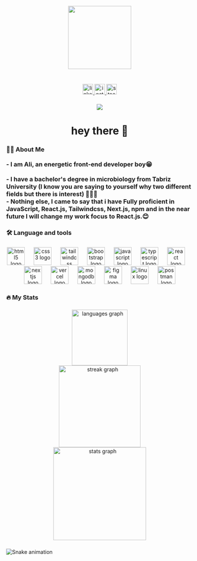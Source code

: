 <br clear="both">

<div align="center">
  <img height="170" src="https://camo.githubusercontent.com/62da68eb62b1e5f175f7d1f0191dd89a653d7908feb22d37d4a0ab07365d6791/68747470733a2f2f6d656469612e67697068792e636f6d2f6d656469612f4d3967624264396e6244724f5475314d71782f67697068792e676966"  />
</div>

###

<br clear="both">

<div align="center">
  <a href="https://www.linkedin.com/in/ali-donyaee-750a51260" target="_blank">
    <img src="https://img.shields.io/static/v1?message=LinkedIn&logo=linkedin&label=&color=0077B5&logoColor=white&labelColor=&style=for-the-badge" height="28" alt="linkedin logo"  />
  </a>
  <a href="https://www.instagram.com/ali_asghar_donyaee/" target="_blank">
    <img src="https://img.shields.io/static/v1?message=Instagram&logo=instagram&label=&color=E4405F&logoColor=white&labelColor=&style=for-the-badge" height="28" alt="instagram logo"  />
  </a>
  <a href="https://stackoverflow.com/users/20930151/aliasghardevf" target="_blank">
    <img src="https://img.shields.io/static/v1?message=Stackoverflow&logo=stackoverflow&label=&color=FE7A16&logoColor=white&labelColor=&style=for-the-badge" height="28" alt="stackoverflow logo"  />
  </a>
</div>

###

<div align="center">
  <img src="https://visitor-badge.laobi.icu/badge?page_id=AliAsgharDonyaee.AliAsgharDonyaee&left_color=blueviolet&right_color=purple"  />
</div>

###

<p align="left"></p>

###

<h1 align="center">hey there 👋</h1>

###

<p align="left"></p>

###

<h3 align="left">👩‍💻 About Me<br><br>- I am Ali, an energetic front-end  developer boy😁<br><br>- I have a bachelor's degree in microbiology from Tabriz University (I know you are saying to yourself why two different fields but there is interest) 🤷‍♂️😀<br>- Nothing else, I came to say that i have Fully proficient in JavaScript, React.js, Tailwindcss, Next.js, npm and in the near future I will change my work focus to React.js.😊</h3>

###

<p align="left"></p>

###

<h3 align="left">🛠 Language and tools</h3>

###

<div align="center">
  <img src="https://cdn.jsdelivr.net/gh/devicons/devicon/icons/html5/html5-original.svg" height="48" alt="html5 logo"  />
  <img width="16" />
  <img src="https://cdn.jsdelivr.net/gh/devicons/devicon/icons/css3/css3-original.svg" height="48" alt="css3 logo"  />
  <img width="16" />
  <img src="https://skillicons.dev/icons?i=tailwind" height="48" alt="tailwindcss logo"  />
  <img width="16" />
  <img src="https://cdn.jsdelivr.net/gh/devicons/devicon/icons/bootstrap/bootstrap-original.svg" height="48" alt="bootstrap logo"  />
  <img width="16" />
  <img src="https://cdn.simpleicons.org/javascript/F7DF1E" height="48" alt="javascript logo"  />
  <img width="16" />
  <img src="https://cdn.jsdelivr.net/gh/devicons/devicon/icons/typescript/typescript-original.svg" height="48" alt="typescript logo"  />
  <img width="16" />
  <img src="https://cdn.simpleicons.org/react/61DAFB" height="48" alt="react logo"  />
  <img width="16" />
  <img src="https://skillicons.dev/icons?i=nextjs" height="48" alt="nextjs logo"  />
  <img width="16" />
  <img src="https://skillicons.dev/icons?i=vercel" height="48" alt="vercel logo"  />
  <img width="16" />
  <img src="https://cdn.simpleicons.org/mongodb/47A248" height="48" alt="mongodb logo"  />
  <img width="16" />
  <img src="https://cdn.jsdelivr.net/gh/devicons/devicon/icons/figma/figma-original.svg" height="48" alt="figma logo"  />
  <img width="16" />
  <img src="https://cdn.jsdelivr.net/gh/devicons/devicon/icons/linux/linux-original.svg" height="48" alt="linux logo"  />
  <img width="16" />
  <img src="https://cdn.simpleicons.org/postman/FF6C37" height="48" alt="postman logo"  />
</div>

###

<p align="left"></p>

###

<h3 align="left">🔥 My Stats</h3>

###

<div align="center">
  <img src="https://github-readme-stats.vercel.app/api/top-langs?username=AliAsgharDonyaee&locale=en&hide_title=false&layout=compact&card_width=320&langs_count=5&theme=dracula&hide_border=true&order=2" height="150" alt="languages graph" /> <br>
  <img src="https://streak-stats.demolab.com?user=AliAsgharDonyaee&locale=en&mode=daily&theme=dracula&hide_border=true&border_radius=5&order=3" height="220" alt="streak graph" /> <br>
  <img src="https://github-readme-stats.vercel.app/api?username=AliAsgharDonyaee&hide_title=false&hide_rank=false&show_icons=true&include_all_commits=true&count_private=true&disable_animations=false&theme=dracula&locale=en&hide_border=true&order=1" height="250" alt="stats graph"  />
</div>

###

<p align="left"></p>

###

<img src="https://raw.githubusercontent.com/AliAsgharDonyaee/AliAsgharDonyaee/output/snake.svg" alt="Snake animation" />

###
